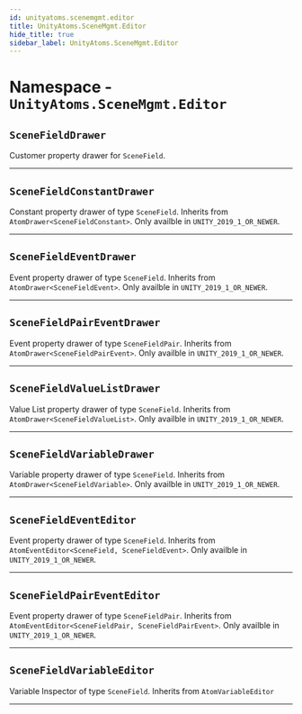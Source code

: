 ```yaml
---
id: unityatoms.scenemgmt.editor
title: UnityAtoms.SceneMgmt.Editor
hide_title: true
sidebar_label: UnityAtoms.SceneMgmt.Editor
---
```


# Namespace - `UnityAtoms.SceneMgmt.Editor`

## `SceneFieldDrawer`

Customer property drawer for `SceneField`.

---

## `SceneFieldConstantDrawer`

Constant property drawer of type `SceneField`. Inherits from `AtomDrawer<SceneFieldConstant>`. Only availble in `UNITY_2019_1_OR_NEWER`.

---

## `SceneFieldEventDrawer`

Event property drawer of type `SceneField`. Inherits from `AtomDrawer<SceneFieldEvent>`. Only availble in `UNITY_2019_1_OR_NEWER`.

---

## `SceneFieldPairEventDrawer`

Event property drawer of type `SceneFieldPair`. Inherits from `AtomDrawer<SceneFieldPairEvent>`. Only availble in `UNITY_2019_1_OR_NEWER`.

---

## `SceneFieldValueListDrawer`

Value List property drawer of type `SceneField`. Inherits from `AtomDrawer<SceneFieldValueList>`. Only availble in `UNITY_2019_1_OR_NEWER`.

---

## `SceneFieldVariableDrawer`

Variable property drawer of type `SceneField`. Inherits from `AtomDrawer<SceneFieldVariable>`. Only availble in `UNITY_2019_1_OR_NEWER`.

---

## `SceneFieldEventEditor`

Event property drawer of type `SceneField`. Inherits from `AtomEventEditor<SceneField, SceneFieldEvent>`. Only availble in `UNITY_2019_1_OR_NEWER`.

---

## `SceneFieldPairEventEditor`

Event property drawer of type `SceneFieldPair`. Inherits from `AtomEventEditor<SceneFieldPair, SceneFieldPairEvent>`. Only availble in `UNITY_2019_1_OR_NEWER`.

---

## `SceneFieldVariableEditor`

Variable Inspector of type `SceneField`. Inherits from `AtomVariableEditor`

---
